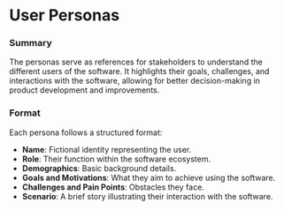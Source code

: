 # User Personas #

### Summary ###
The personas serve as references for stakeholders to understand the different users of the software. It highlights their goals, challenges, and interactions with the software, allowing for better decision-making in product development and improvements.

### Format ###
Each persona follows a structured format:
- **Name**: Fictional identity representing the user.
- **Role**: Their function within the software ecosystem.
- **Demographics**: Basic background details.
- **Goals and Motivations**: What they aim to achieve using the software.
- **Challenges and Pain Points**: Obstacles they face.
- **Scenario**: A brief story illustrating their interaction with the software.

